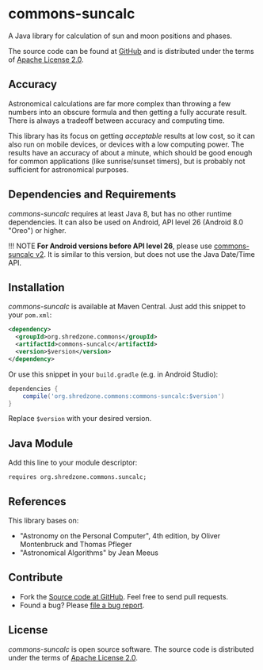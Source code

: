 # commons-suncalc

A Java library for calculation of sun and moon positions and phases.

The source code can be found at [GitHub](https://github.com/shred/commons-suncalc) and is distributed under the terms of [Apache License 2.0](http://www.apache.org/licenses/LICENSE-2.0).

## Accuracy

Astronomical calculations are far more complex than throwing a few numbers into an obscure formula and then getting a fully accurate result. There is always a tradeoff between accuracy and computing time.

This library has its focus on getting _acceptable_ results at low cost, so it can also run on mobile devices, or devices with a low computing power. The results have an accuracy of about a minute, which should be good enough for common applications (like sunrise/sunset timers), but is probably not sufficient for astronomical purposes.

## Dependencies and Requirements

_commons-suncalc_ requires at least Java 8, but has no other runtime dependencies. It can also be used on Android, API level 26 (Android 8.0 "Oreo") or higher.

!!! NOTE
    **For Android versions before API level 26**, please use [commons-suncalc v2](https://github.com/shred/commons-suncalc/tree/v2). It is similar to this version, but does not use the Java Date/Time API.

## Installation

_commons-suncalc_ is available at Maven Central. Just add this snippet to your `pom.xml`:

```xml
<dependency>
  <groupId>org.shredzone.commons</groupId>
  <artifactId>commons-suncalc</artifactId>
  <version>$version</version>
</dependency>
```

Or use this snippet in your `build.gradle` (e.g. in Android Studio):

```groovy
dependencies {
    compile('org.shredzone.commons:commons-suncalc:$version')
}
```

Replace `$version` with your desired version.

## Java Module

Add this line to your module descriptor:

```
requires org.shredzone.commons.suncalc;
```

## References

This library bases on:

* "Astronomy on the Personal Computer", 4th edition, by Oliver Montenbruck and Thomas Pfleger
* "Astronomical Algorithms" by Jean Meeus

## Contribute

* Fork the [Source code at GitHub](https://github.com/shred/commons-suncalc). Feel free to send pull requests.
* Found a bug? Please [file a bug report](https://github.com/shred/commons-suncalc/issues).

## License

_commons-suncalc_ is open source software. The source code is distributed under the terms of [Apache License 2.0](http://www.apache.org/licenses/LICENSE-2.0).
